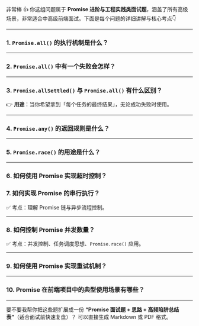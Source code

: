 非常棒 👍 你这组问题属于 **Promise 进阶与工程实践类面试题**，涵盖了所有高级场景，非常适合中高级前端面试。下面是每个问题的详细讲解与核心考点👇

---

### **1. `Promise.all()` 的执行机制是什么？**


---

### **2. `Promise.all()` 中有一个失败会怎样？**

---

### **3. `Promise.allSettled()` 与 `Promise.all()` 有什么区别？**


👉 **用途**：当你希望拿到「每个任务的最终结果」，无论成功失败时使用。

---

### **4. `Promise.any()` 的返回规则是什么？**


---

### **5. `Promise.race()` 的用途是什么？**

---

### **6. 如何使用 Promise 实现超时控制？**



### **7. 如何实现 Promise 的串行执行？**


✅ 考点：理解 Promise 链与异步流程控制。

---

### **8. 如何控制 Promise 并发数量？**


✅ 考点：并发控制、任务调度思想、`Promise.race()` 应用。

---

### **9. 如何使用 Promise 实现重试机制？**


---

### **10. Promise 在前端项目中的典型使用场景有哪些？**

---

要不要我帮你把这些题扩展成一份 **“Promise 面试题 + 思路 + 高频陷阱总结表”**（适合面试前快速复盘）？
可以直接生成 Markdown 或 PDF 格式。

